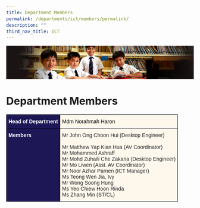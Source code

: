 ```yaml
---
title: Department Members
permalink: /departments/ict/members/permalink/
description: ""
third_nav_title: ICT
---
```

![](/images/Sub-banner1.jpg)

Department Members
==================

<style type="text/css">
.tg  {border-collapse:collapse;border-spacing:0;}
.tg td{border-color:black;border-style:solid;border-width:1px;font-family:Arial, sans-serif;font-size:14px;
  overflow:hidden;padding:10px 5px;word-break:normal;}
.tg th{border-color:black;border-style:solid;border-width:1px;font-family:Arial, sans-serif;font-size:14px;
  font-weight:normal;overflow:hidden;padding:10px 5px;word-break:normal;}
.tg .tg-hkt7{background-color:#1D1756;color:#FFF;font-weight:bold;text-align:left;vertical-align:middle}
.tg .tg-inqa{background-color:#FEF8EC;color:#232323;text-align:left;vertical-align:top}
.tg .tg-4mqj{background-color:#1D1756;color:#FFF;font-weight:bold;text-align:left;vertical-align:top}
</style>
<table class="tg">
<thead>
  <tr>
    <th class="tg-hkt7"><span style="color:#FFF;background-color:#1D1756">Head of Department</span></th>
    <th class="tg-inqa"><span style="color:#000;background-color:transparent">Mdm Norahmah Haron</span></th>
  </tr>
</thead>
<tbody>
  <tr>
    <td class="tg-4mqj"><span style="color:#FFF;background-color:#1D1756">Members </span></td>
    <td class="tg-inqa"><span style="background-color:transparent">Mr John Ong Choon Hui (Desktop Engineer)</span><br><br><span style="background-color:transparent">Mr Matthew Yap Kian Hua (AV Coordinator)</span><br><span style="background-color:transparent">Mr Mohammed Ashraff</span><br><span style="background-color:transparent">Mr Mohd Zuhaili Che Zakaria (Desktop Engineer)</span><br><span style="background-color:transparent">Mr Mo Liwen (Asst. AV Coordinator)</span><br><span style="background-color:transparent">Mr Noor Azhar Parnen (ICT Manager)</span><br><span style="background-color:transparent">Ms Teong Wen Jia, Ivy</span><br><span style="background-color:transparent">Mr Wong Soong Hung</span><br><span style="background-color:transparent">Ms Yeo Chiew Hoon Rinda</span><br><span style="background-color:transparent">Ms Zhang Min (ST/CL)</span></td>
  </tr>
</tbody>
</table>
